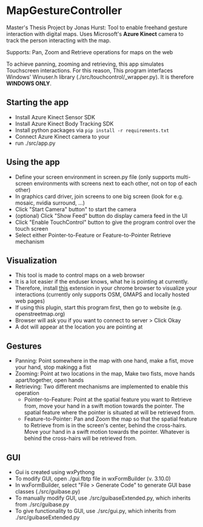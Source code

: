 # MapGestureController

Master's Thesis Project by Jonas Hurst: Tool to enable freehand gesture interaction with digital maps.
Uses Microsoft's **Azure Kinect** camera to track the person interacting with the map.

Supports: Pan, Zoom and Retrieve operations for maps on the web

To achieve panning, zooming and retrieving, this app simulates Touchscreen interactions.
For this reason, This program interfaces Windows' Winuser.h library (./src/touchcontrol/_wrapper.py). It is therefore **WINDOWS ONLY**.

## Starting the app
* Install Azure Kinect Sensor SDK
* Install Azure Kinect Body Tracking SDK
* Install python packages via `pip install -r requirements.txt`
* Connect Azure Kinect camera to your
* run ./src/app.py

## Using the app
* Define your screen environment in screen.py file (only supports multi-screen environments with screens next to each other, not on top of each other)
* In graphics card driver, join screens to one big screen (look for e.g. mosaic, nvidia surround, ...)
* Click "Start Camera" button" to start the camera
* (optional) Click "Show Feed" button do display camera feed in the UI
* Click "Enable TouchControl" button to give the program control over the touch screen
* Select either Pointer-to-Feature or Feature-to-Pointer Retrieve mechanism

## Visualization
* This tool is made to control maps on a web browser
* It is a lot easier if the enduser knows, what he is pointing at currently.
* Therefore, install [this](https://github.com/jonas-hurst/MGC_vis_extension) extension in your chrome browser to visualize your interactions (currently only supports OSM, GMAPS and locally hosted web pages)
* If using this plugin, start this program first, then go to website (e.g. openstreetmap.org)
* Browser will ask you if you want to connect to server > Click Okay
* A dot will appear at the location you are pointing at

## Gestures
* Panning: Point somewhere in the map with one hand, make a fist, move your hand, stop makingg a fist
* Zooming: Point at two locations in the map, Make two fists, move hands apart/together, open hands
* Retrieving: Two different mechanisms are implemented to enable this operation
    * Pointer-to-Feature: Point at the spatial feature you want to Retrieve from, move your hand in a swift motion towards the pointer. The spatial feature where the pointer is situated at will be retrieved from.
	* Feature-to-Pointer: Pan and Zoom the map so that the spatial feature to Retrieve from is in the screen's center, behind the cross-hairs. Move your hand in a swift motion towards the pointer. Whatever is behind the cross-hairs will be retrieved from.

## GUI
* Gui is created using wxPythong
* To modify GUI, open ./gui.fbtp file in wxFormBuilder (v. 3.10.0)
* In wxFormBuilder, select "File > Generate Code" to generate GUI base classes (./src/guibase.py)
* To manually modify GUI, use ./src/guibaseExtended.py, which inherits from ./src/guibase.py
* To give functionality to GUI, use ./src/gui.py, which inherits from ./src/guibaseExtended.py
